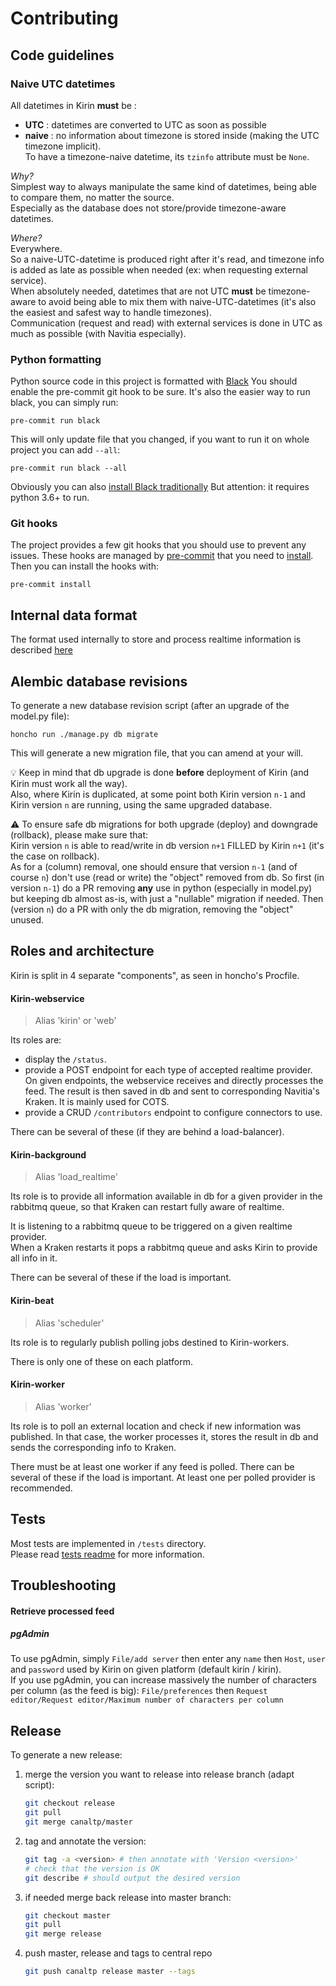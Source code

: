 # Contributing



## Code guidelines

### Naive UTC datetimes

All datetimes in Kirin **must** be :
* **UTC** : datetimes are converted to UTC as soon as possible
* **naive** : no information about timezone is stored inside (making the UTC timezone implicit).  
  To have a timezone-naive datetime, its `tzinfo` attribute must be `None`.

_Why?_  
Simplest way to always manipulate the same kind of datetimes,
being able to compare them, no matter the source.  
Especially as the database does not store/provide timezone-aware datetimes.

_Where?_  
Everywhere.  
So a naive-UTC-datetime is produced right after it's read,
and timezone info is added as late as possible when needed (ex: when requesting external service).  
When absolutely needed, datetimes that are not UTC **must** be timezone-aware to avoid
being able to mix them with naive-UTC-datetimes (it's also the easiest and safest way to handle timezones).  
Communication (request and read) with external services is done in UTC as much as possible (with Navitia especially).


### Python formatting
Python source code in this project is formatted with [Black](https://black.readthedocs.io/en/stable/)
You should enable the pre-commit git hook to be sure. It's also the easier way to run black, you can simply run:
```
pre-commit run black
```
This will only update file that you changed, if you want to run it on whole project you can add `--all`:
```
pre-commit run black --all
```
Obviously you can also [install Black traditionally](https://black.readthedocs.io/en/stable/installation_and_usage.html)
But attention: it requires python 3.6+ to run.



### Git hooks
The project provides a few git hooks that you should use to prevent any issues.
These hooks are managed by [pre-commit](https://pre-commit.com/)
that you need to [install](https://pre-commit.com/#install).
Then you can install the hooks with:
```
pre-commit install
```


## Internal data format

The format used internally to store and process realtime information is
described [here](documentation/internal_format.md)


## Alembic database revisions

To generate a new database revision script (after an upgrade of the model.py file):
```
honcho run ./manage.py db migrate
```
This will generate a new migration file, that you can amend at your will.

:bulb: Keep in mind that db upgrade is done **before** deployment of Kirin (and Kirin must work all the way).  
Also, where Kirin is duplicated, at some point both Kirin version `n-1` and Kirin version `n` are
running, using the same upgraded database.

:warning: To ensure safe db migrations for both upgrade (deploy) and downgrade (rollback), please make sure that:  
Kirin version `n` is able to read/write in db version `n+1` FILLED by Kirin `n+1` (it's the case on rollback).  
As for a (column) removal, one should ensure that version `n-1` (and of course `n`) don't use (read or write)
the "object" removed from db.
So first (in version `n-1`) do a PR removing **any** use in python (especially in model.py) but keeping db
almost as-is, with just a "nullable" migration if needed.
Then (version `n`) do a PR with only the db migration, removing the "object" unused.


## Roles and architecture

Kirin is split in 4 separate "components", as seen in honcho's Procfile.

#### Kirin-webservice

> Alias 'kirin' or 'web'

Its roles are:
* display the `/status`.
* provide a POST endpoint for each type of accepted realtime provider.  
  On given endpoints, the webservice receives and directly processes the feed.
  The result is then saved in db and sent to corresponding Navitia's Kraken.
  It is mainly used for COTS.
* provide a CRUD `/contributors` endpoint to configure connectors to use.

There can be several of these (if they are behind a load-balancer).

#### Kirin-background

> Alias 'load_realtime'

Its role is to provide all information available in db for a given provider in the rabbitmq queue, so
that Kraken can restart fully aware of realtime.

It is listening to a rabbitmq queue to be triggered on a given realtime provider.  
When a Kraken restarts it pops a rabbitmq queue and asks Kirin to provide all info in it.

There can be several of these if the load is important.

#### Kirin-beat

> Alias 'scheduler'

Its role is to regularly publish polling jobs destined to Kirin-workers.

There is only one of these on each platform.

#### Kirin-worker

> Alias 'worker'

Its role is to poll an external location and check if new information was published.
In that case, the worker processes it, stores the result in db and sends the corresponding info to Kraken.

There must be at least one worker if any feed is polled.
There can be several of these if the load is important.
At least one per polled provider is recommended.


## Tests

Most tests are implemented in `/tests` directory.  
Please read [tests readme](https://github.com/CanalTP/kirin/blob/master/tests/readme.md) for more information.


## Troubleshooting

#### Retrieve processed feed

##### pgAdmin

To use pgAdmin, simply `File/add server` then enter any `name` then
`Host`, `user` and `password` used by Kirin on given platform (default kirin / kirin).  
If you use pgAdmin, you can increase massively the number of characters per column
(as the feed is big):
`File/preferences` then `Request editor/Request editor/Maximum number of characters per column`


## Release

To generate a new release:
1. merge the version you want to release into release branch (adapt script):
   ```bash
   git checkout release
   git pull
   git merge canaltp/master
   ```
2. tag and annotate the version:
   ```bash
   git tag -a <version> # then annotate with 'Version <version>'
   # check that the version is OK
   git describe # should output the desired version
   ```
3. if needed merge back release into master branch:
   ```bash
   git checkout master
   git pull
   git merge release
   ```
4. push master, release and tags to central repo
   ```bash
   git push canaltp release master --tags
   ```
